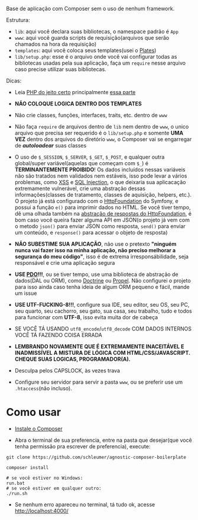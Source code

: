 Base de aplicação com Composer sem o uso de nenhum framework.

Estrutura:
- `lib`: aqui você declara suas bibliotecas, o namespace padrão é `App`
- `www`: aqui você guarda scripts de requisição(arquivos que serão chamados na hora da requisição)
- `templates`: aqui você coloca seus templates(usei o [Plates](http://platesphp.com/))
- `lib/setup.php`: esse é o arquivo onde você vai configurar todas as bibliotecas usadas pela sua aplicação,
faça um `require` nesse arquivo caso precise utilizar suas bibliotecas.

Dicas:

- Leia [PHP do jeito certo](http://br.phptherightway.com/) principalmente [essa parte](http://br.phptherightway.com/#banco_de_dados)

- **NÃO COLOQUE LOGICA DENTRO DOS TEMPLATES**

- Não crie classes, funções, interfaces, traits, etc. dentro de `www`

- Não faça `require` de arquivos dentro de `lib` nem dentro de `www`,
o unico arquivo que precisa ser requerido é o `lib/setup.php` e somente **UMA VEZ** dentro dos arquivos
do diretório `www`, o Composer vai se engarregar de **_autoloadear_** suas classes

- O uso de `$_SESSION`, `$_SERVER`, `$_GET`, `$_POST`,
e qualquer outra global/super variável(aquelas que começam com `$_`)
é **TERMINANTEMENTE PROIBIDO**! Os dados incluídos nessas variáveis não são
tratados nem validados nem estáveis, isso pode levar a vários problemas, como [XSS](https://pt.wikipedia.org/wiki/Cross-site_scripting) 
e [SQL Injection](https://pt.wikipedia.org/wiki/Inje%C3%A7%C3%A3o_de_SQL),
o que deixaria sua aplicacação extremamente vulnerável,
crie uma abstração dessas informações(classes de tratamento, classes de aquisição, helpers, etc.).
O projeto já está configurado com o [HttpFoundation](https://symfony.com/doc/current/components/http_foundation/index.html) do Symfony, e possui a função `e()` para imprimir dados no HTML.
Se você tiver tempo, dê uma olhada também na [abstração de respostas do HttpFoundation](https://symfony.com/doc/current/components/http_foundation/introduction.html#request),
é bom caso você queira fazer alguma API em JSON(o projeto já vem com o metodo `json()` para enviar JSON como resposta, `send()` para enviar um conteúdo, e `response()` para acessar o objeto de resposta)

- **NÃO SUBESTIME SUA APLICAÇÃO**, não use o pretexto
**"ninguém nunca vai fazer isso na minha aplicação, não preciso melhorar a segurança do meu código"**,
isso é de extrema irresponsábilidade, seja responsável e crie uma aplicação segura

- **USE [PDO](http://br.phptherightway.com/#banco_de_dados)!!!**, ou se tiver tempo, use uma biblioteca de abstração de dados(DAL ou ORM),
como [Doctrine](http://www.doctrine-project.org/) ou [Propel](http://propelorm.org/). Não configurei o projeto para isso ainda
caso tenha ideia de algum ORM pequeno e fácil, mande um issue

- **USE UTF-FUCKING-8!!!**, configure sua IDE, seu editor, seu OS, seu PC, seu quarto, seu cachorro, seu gato, sua casa,
seu trabalho, tudo e todos para funcionar com **UTF-8**, isso evita muita dor de cabeça

- SE VOCÊ TÁ USANDO `utf8_encode`/`utf8_decode` COM DADOS INTERNOS VOCÊ TÁ FAZENDO COISA ERRADA

- **LEMBRANDO NOVAMENTE QUE É EXTREMAMENTE INACEITÁVEL E INADMISSÍVEL A MISTURA DE LÓGICA COM HTML/CSS/JAVASCRIPT. CHEQUE SUAS LOGICAS, PROGRAMADOR(A).**

- Desculpa pelos CAPSLOCK, às vezes trava

- Configure seu servidor para servir a pasta `www`, ou se preferir use um `.htaccess`(não incluso).

# Como usar

- [Instale o Composer](https://getcomposer.org/doc/00-intro.md#installation-linux-unix-osx)

- Abra o terminal de sua preferencia, entre na pasta que desejar(que você tenha permissão pra escrever de preferencia), execute:
```
git clone https://github.com/schleumer/agnostic-composer-boilerplate

composer install

# se você estiver no Windows:
run.bat
# se você estiver em qualquer outro:
./run.sh
```

- Se nenhum erro apareceu no terminal, tá tudo ok, acesse [http://localhost:4000/](http://localhost:4000/)
